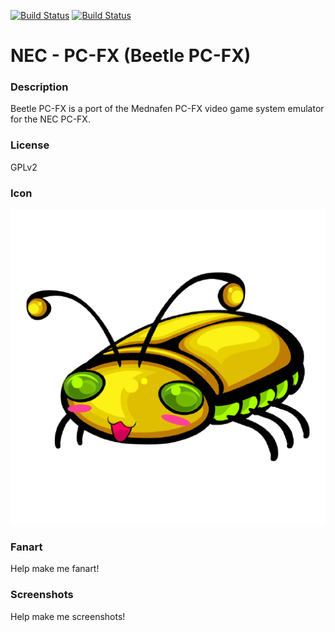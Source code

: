 [![Build Status](https://travis-ci.org/kodi-game/game.libretro.beetle-pcfx.svg?branch=master)](https://travis-ci.org/kodi-game/game.libretro.beetle-pcfx)
[![Build Status](https://ci.appveyor.com/api/projects/status/github/kodi-game/game.libretro.beetle-pcfx?svg=true)](https://ci.appveyor.com/project/kodi-game/game-libretro-beetle-pcfx)

# NEC - PC-FX (Beetle PC-FX)

### Description

Beetle PC-FX is a port of the Mednafen PC-FX video game system emulator for the NEC PC-FX.

### License

GPLv2

### Icon

![NEC - PC-FX (Beetle PC-FX) icon](game.libretro.beetle-pcfx/resources/icon.png)

### Fanart

Help make me fanart!

### Screenshots

Help make me screenshots!
